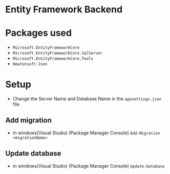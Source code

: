 # Entity Framework Backend
# Packages used
- `Microsoft.EntityFrameworkCore`
- `Microsoft.EntityFrameworkCore.SqlServer`
- `Microsoft.EntityFrameworkCore.Tools`
- `Newtonsoft.Json`
# Setup
- Change the Server Name and Database Name in the `appsettings.json` file
## Add migration 
-   in windows(Visual Studio) (Package Manager Console) `Add-Migration <migrationName>`

## Update database 
-   in windows(Visual Studio) (Package Manager Console) `Update-Database`
